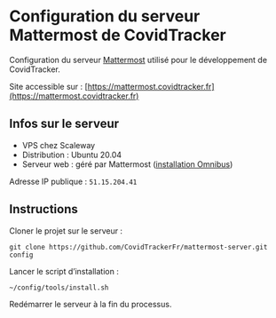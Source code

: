 # Configuration du serveur Mattermost de CovidTracker

Configuration du serveur [Mattermost](https://mattermost.com) utilisé pour le développement de CovidTracker. 

Site accessible sur : [https://mattermost.covidtracker.fr](https://mattermost.covidtracker.fr)

## Infos sur le serveur

- VPS chez Scaleway
- Distribution : Ubuntu 20.04
- Serveur web : géré par Mattermost ([installation Omnibus](https://docs.mattermost.com/install/mattermost-omnibus.html))

Adresse IP publique : `51.15.204.41`

## Instructions

Cloner le projet sur le serveur :

`git clone https://github.com/CovidTrackerFr/mattermost-server.git config`

Lancer le script d’installation : 

`~/config/tools/install.sh`

Redémarrer le serveur à la fin du processus.